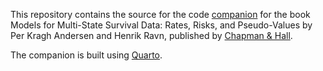 This repository contains the source for the code [companion](https://multi-state-book.github.io/companion/) for the book  Models for Multi-State Survival Data: Rates, Risks, and Pseudo-Values by Per Kragh Andersen and Henrik Ravn, published by [Chapman & Hall](https://www.routledge.com/Models-for-Multi-State-Survival-Data-Rates-Risks-and-Pseudo-Values/Andersen-Ravn/p/book/9780367140021#). 

The companion is built using [Quarto](https://quarto.org/).
